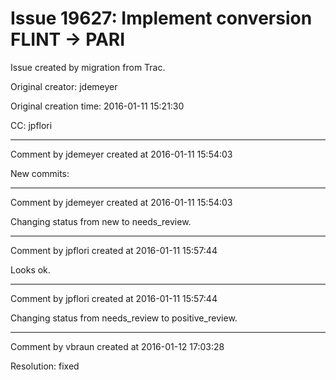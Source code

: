 # Issue 19627: Implement conversion FLINT -> PARI

Issue created by migration from Trac.

Original creator: jdemeyer

Original creation time: 2016-01-11 15:21:30

CC:  jpflori




---

Comment by jdemeyer created at 2016-01-11 15:54:03

New commits:


---

Comment by jdemeyer created at 2016-01-11 15:54:03

Changing status from new to needs_review.


---

Comment by jpflori created at 2016-01-11 15:57:44

Looks ok.


---

Comment by jpflori created at 2016-01-11 15:57:44

Changing status from needs_review to positive_review.


---

Comment by vbraun created at 2016-01-12 17:03:28

Resolution: fixed
